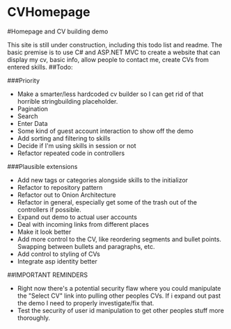 CVHomepage
==========

#Homepage and CV building demo

This site is still under construction, including this todo list and readme. The basic premise is to use C# and ASP.NET MVC to
create a website that can display my cv, basic info, allow people to contact me, create CVs from entered skills.
##Todo:

###Priority
- Make a smarter/less hardcoded cv builder so I can get rid of that horrible stringbuilding placeholder.
- Pagination
- Search
- Enter Data
- Some kind of guest account interaction to show off the demo
- Add sorting and filtering to skills
- Decide if I'm using skills in session or not
- Refactor  repeated code in controllers

###Plausible extensions
- Add new tags or categories alongside skills to the initializor
- Refactor to repository pattern
- Refactor out to Onion Architecture
- Refactor in general, especially get some of the trash out of the controllers if possible.
- Expand out demo to actual user accounts
- Deal with incoming links from different places
- Make it look better
- Add more control to the CV, like reordering segments and bullet points. Swapping between bullets and paragraphs, etc.
- Add control to styling of CVs
- Integrate asp identity better


##IMPORTANT REMINDERS
- Right now there's a potential security flaw where you could manipulate the "Select CV" link into pulling other peoples CVs. If i expand out past the demo I need to properly investigate/fix that.
- Test the security of user id manipulation to get other peoples stuff more thoroughly.
